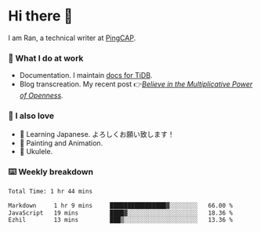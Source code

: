 # Hi there 👋

I am Ran, a technical writer at [PingCAP](https://pingcap.com/).

### 📝 What I do at work

- Documentation. I maintain [docs for TiDB](https://github.com/pingcap/docs).
- Blog transcreation. My recent post 👉[*Believe in the Multiplicative Power of Openness*](https://pingcap.com/blog/believe-in-the-multiplicative-power-of-openness-open-source-community).

### 🤠 I also love

- 💬 Learning Japanese. よろしくお願い致します！
- 🎨 Painting and Animation.
- 🎵 Ukulele.

### ⌨️ Weekly breakdown

<!--START_SECTION:waka-->

```txt
Total Time: 1 hr 44 mins

Markdown     1 hr 9 mins     ████████████████▓░░░░░░░░   66.00 %
JavaScript   19 mins         ████▓░░░░░░░░░░░░░░░░░░░░   18.36 %
Ezhil        13 mins         ███▒░░░░░░░░░░░░░░░░░░░░░   13.36 %
```

<!--END_SECTION:waka-->

